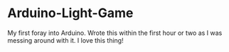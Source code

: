 # Arduino-Light-Game

My first foray into Arduino. Wrote this within the first hour or two as I was messing around with it. I love this thing!
